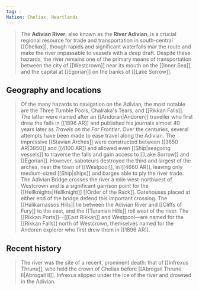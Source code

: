 ```yaml
---
tag: 💧
Nation: Cheliax, Heartlands
---
```

> The **Adivian River**, also known as the **River Adivian**, is a crucial regional resource for trade and transportation in south-central [[Cheliax]], though rapids and significant waterfalls mar the route and make the river impassable to vessels with a deep draft. Despite these hazards, the river remains one of the primary means of transportation between the city of [[Westcrown]] near its mouth on the [[Inner Sea]], and the capital at [[Egorian]] on the banks of [[Lake Sorrow]].


## Geography and locations

> Of the many hazards to navigation on the Adivian, the most notable are the Three Tumble Pools, Chalraka's Tears, and [[Rikkan Falls]]. The latter were named after an [[Andoran|Andoren]] traveller who first drew the falls in [[1896 AR]] and published his journals almost 40 years later as *Travels on the Far Frontier*. Over the centuries, several attempts have been made to ease travel along the Adivian. The impressive [[Stavian Arches]] were constructed between [[3850 AR|3850]] and [[4100 AR]] and allowed even [[Ship|seagoing vessels]] to traverse the falls and gain access to [[Lake Sorrow]] and [[Egorian]]. However, saboteurs destroyed the third and largest of the arches, near the town of [[Westpool]], in [[4660 AR]], leaving only medium-sized [[Ship|ships]] and barges able to ply the river trade.
> The Adivian Bridge crosses the river a mile west-northwest of Westcrown and is a significant garrison point for the [[Hellknights|Hellknight]] [[Order of the Rack]]. Gatehouses placed at either end of the bridge defend this important crossing.
> The [[Halikarnassos Hills]] lie between the Adivian River and [[Cliffs of Fury]] to the east, and the [[Turanian Hills]] roll west of the river. The [[Rikkan Ports]]—[[East Rikkan]] and Westpool—are named for the [[Rikkan Falls]] north of Westcrown, themselves named for the Andoren explorer who first drew them in [[1896 AR]].


## Recent history

> The river was the site of a recent, prominent death: that of [[Infrexus Thrune]], who held the crown of Cheliax before [[Abrogail Thrune II|Abrogail II]]. Infrexus slipped under the ice of the river and drowned in the Adivian.









